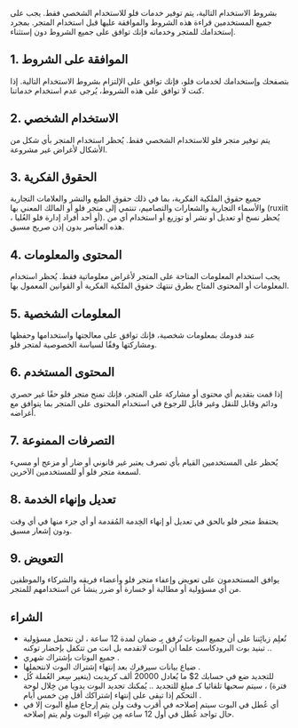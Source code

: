 بشروط الاستخدام التالية، يتم توفير خدمات فلو للاستخدام الشخصي فقط. يجب على جميع المستخدمين قراءة هذه الشروط والموافقة عليها قبل استخدام المتجر. بمجرد إستخدامك للمتجر وخدماته فإنك توافق على جميع الشروط دون إستثناء.

## 1. الموافقة على الشروط
بتصفحك وإستخدامك لخدمات فلو، فإنك توافق على الإلتزام بشروط الاستخدام التالية. إذا كنت لا توافق على هذه الشروط، يُرجى عدم استخدام خدماتنا.

## 2. الاستخدام الشخصي
يتم توفير متجر فلو للاستخدام الشخصي فقط. يُحظر استخدام المتجر بأي شكل من الأشكال لأغراض غير مشروعة.

## 3. الحقوق الفكرية
جميع حقوق الملكية الفكرية، بما في ذلك حقوق الطبع والنشر والعلامات التجارية والأسماء التجارية والشعارات والتصاميم، تنتمي إلى متجر فلو أو المالك المعني بها (ruxiit ، أو أحد أفراد إدارة فلو العُليا). يُحظر نسخ أو تعديل أو نشر أو توزيع أو استخدام أي من هذه العناصر بدون إذن صريح مسبق.

## 4. المحتوى والمعلومات
يجب استخدام المعلومات المتاحة على المتجر لأغراض معلوماتية فقط. يُحظر استخدام المعلومات أو المحتوى المتاح بطرق تنتهك حقوق الملكية الفكرية أو القوانين المعمول بها.

## 5. المعلومات الشخصية
عند قدومك بمعلومات شخصية، فإنك توافق على معالجتها واستخدامها وحفظها ومشاركتها وفقًا لسياسة الخصوصية لمتجر فلو.

## 6. المحتوى المستخدم
إذا قمت بتقديم أي محتوى أو مشاركة على المتجر، فإنك تمنح متجر فلو حقًا غير حصري ودائم وقابل للنقل وغير قابل للرجوع في استخدام المحتوى على المتجر بما يتوافق مع أغراضه.

## 7. التصرفات الممنوعة
يُحظر على المستخدمين القيام بأي تصرف يعتبر غير قانوني أو ضار أو مزعج أو مسيء لسمعة متجر فلو أو للمستخدمين الآخرين.

## 8. تعديل وإنهاء الخدمة
يحتفظ متجر فلو بالحق في تعديل أو إنهاء الخِدمة المُقدمة أو أي جزء منها في أي وقت ودون إشعار مسبق.

## 9. التعويض
يوافق المستخدمون على تعويض وإعفاء متجر فلو وأعضاء فريقه والشركاء والموظفين من أي مسؤولية أو مطالبة أو خسارة أو ضرر ينشأ عن استخدامهم للمتجر.

## الشراء
- نُعلِم زبائِننا على أن جميع البوتات تُرفق بِـ ضمان لمدة 12 ساعة ، لن نتحمل مسؤولية تبنيد بوت البرودكاست علما أن البوت لانقدمه بل انت من تتكفل بإحضار توكنه ..
- جميع البوتات بإشتراك شهري .
- ضياع بيانات سيرفرك بعد إنتهاء إشتراك البوت لانتحملها .
- للتجديد ضع في حسابك 2$ ما يُعادل 20000 ألف كريديت (يتغير سِعر العُملة كُل فترة)  ، سيتم سحبها تلقائيا كـ مبلغ للتجديد .. يُمكنك تجديد البوت يدويا من خِلال لوحة التحكم إذا تبقى على إنتهاء إشتراكك أقل مِن خمس أيام .
- أي عُطل في البوت سيتم إصلاحه في أقرب وقت ولن يتم إرجاع مبلغ البوت إلا في حال تواجد عُطل في أول 12 ساعه مِن شِراء البوت ولم يتم إصلاحه.
